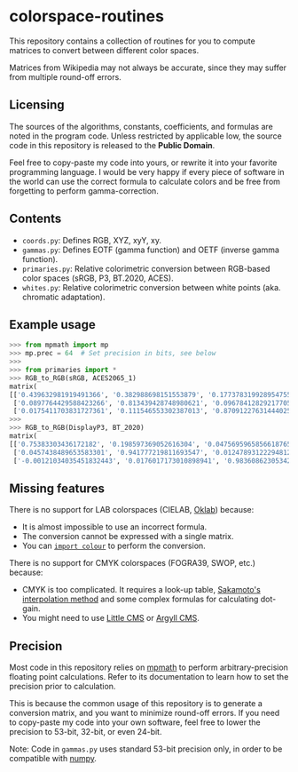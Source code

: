# colorspace-routines

This repository contains a collection of routines for you to compute matrices
to convert between different color spaces.

Matrices from Wikipedia may not always be accurate, since they may suffer from
multiple round-off errors.

## Licensing

The sources of the algorithms, constants, coefficients, and formulas are noted
in the program code. Unless restricted by applicable low, the source code in
this repository is released to the **Public Domain**.

Feel free to copy-paste my code into yours, or rewrite it into your favorite
programming language. I would be very happy if every piece of software in the
world can use the correct formula to calculate colors and be free from
forgetting to perform gamma-correction.

## Contents

- `coords.py`: Defines RGB, XYZ, xyY, xy.
- `gammas.py`: Defines EOTF (gamma function) and OETF (inverse gamma function).
- `primaries.py`: Relative colorimetric conversion between RGB-based color spaces (sRGB, P3, BT.2020, ACES).
- `whites.py`: Relative colorimetric conversion between white points (aka. chromatic adaptation).

## Example usage

```python
>>> from mpmath import mp
>>> mp.prec = 64  # Set precision in bits, see below
>>>
>>> from primaries import *
>>> RGB_to_RGB(sRGB, ACES2065_1)
matrix(
[['0.439632981919491366', '0.382988698151553879', '0.177378319928954755'],
 ['0.0897764429588423266', '0.813439428748980621', '0.0967841282921770527'],
 ['0.0175411703831727361', '0.111546553302387013', '0.870912276314440251']])
>>>
>>> RGB_to_RGB(DisplayP3, BT_2020)
matrix(
[['0.75383303436172182', '0.198597369052616304', '0.0475695965856618765'],
 ['0.0457438489653583301', '0.941777219811693547', '0.0124789312229481225'],
 ['-0.00121034035451832443', '0.0176017173010898941', '0.98360862305342843']])
```

## Missing features

There is no support for LAB colorspaces (CIELAB, [Oklab](https://bottosson.github.io/posts/oklab/)) because:
- It is almost impossible to use an incorrect formula.
- The conversion cannot be expressed with a single matrix.
- You can [`import colour`](https://www.colour-science.org) to perform the conversion.

There is no support for CMYK colorspaces (FOGRA39, SWOP, etc.) because:
- CMYK is too complicated. It requires a look-up table, [Sakamoto's interpolation method](https://patents.google.com/patent/US6178007B1) and some complex formulas for calculating dot-gain.
- You might need to use [Little CMS](https://www.littlecms.com) or [Argyll CMS](http://www.argyllcms.com).

## Precision

Most code in this repository relies on [mpmath](https://mpmath.org) to perform
arbitrary-precision floating point calculations. Refer to its documentation to
learn how to set the precision prior to calculation.

This is because the common usage of this repository is to generate a conversion
matrix, and you want to minimize round-off errors. If you need to copy-paste my
code into your own software, feel free to lower the precision to 53-bit,
32-bit, or even 24-bit.

Note: Code in `gammas.py` uses standard 53-bit precision only, in order to be
compatible with [numpy](https://numpy.org).
